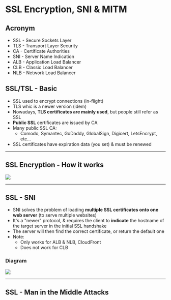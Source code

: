 # SSL Encryption, SNI & MITM

## Acronym
* SSL - Secure Sockets Layer
* TLS - Transport Layer Security
* CA - Certificate Authorities
* SNI - Server Name Indication
* ALB - Application Load Balancer
* CLB - Classic Load Balancer
* NLB - Network Load Balancer

## SSL/TSL - Basic
* SSL used to encrypt connections (in-flight)
* TLS whic is a newer version (idem)
* Nowadays, **TLS certificates are mainly used**, but people still refer as SSL
* **Public SSL** certificates are issued by CA
* Many public SSL CA:
  * Comodo, Symantec, GoDaddy, GlobalSign, Digicert, LetsEncrypt, etc...
* SSL certificates have expiration data (you set) & must be renewed

---

## SSL Encryption - How it works
[<img src="https://i.imgur.com/60kHzXa.png">](https://i.imgur.com/60kHzXa.png)

---

## SSL - SNI
* SNI solves the problem of loading **multiple SSL certificates onto one web server** (to serve multiple websites)
* It's a "newer" protocol, & requires the client to **indicate** the hostname of the target server in the initial SSL handshake
* The server will then find the correct certificate, or return the default one
* Note:
  * Only works for ALB & NLB, CloudFront
  * Does not work for CLB
  
### Diagram
[<img src="https://i.imgur.com/VxyWbO5.png">](https://i.imgur.com/VxyWbO5.png)

---

## SSL - Man in the Middle Attacks
